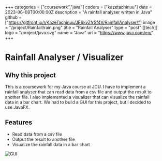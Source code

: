 +++
categories = ["coursework","java"]
coders = ["kazetachinuu"]
date = 2023-06-08T00:00:00Z
description = "A rainfall analyser written in Java"
github = ["https://gitfront.io/r/KazeTachinuu/JE6kvZfrSf4V/RainfallAnalyser/"]
image = "/project/Rainfall/rain.png"
title = "Rainfall Analyser"
type = "post"
[[tech]]
logo = "/project/java.svg"
name = "Java"
url = "https://www.java.com/en/"
+++

<div style="max-width: 900px; margin: 0 auto;">

# Rainfall Analyser / Visualizer

## Why this project

This is a coursework for my Java course at JCU. I have to implement a rainfall analyser that can read data from a csv file and output the result to another file. I also implemented a visualizer that can visualize the rainfall data in a bar chart.
We had to build a GUI for this project, but I decided to use JavaFX.


## Features

- Read data from a csv file
- Output the result to another file
- Visualize the rainfall data in a bar chart

<!-- Image of the GUI -->
![GUI](/project/Rainfall/RainGUI.png)


















